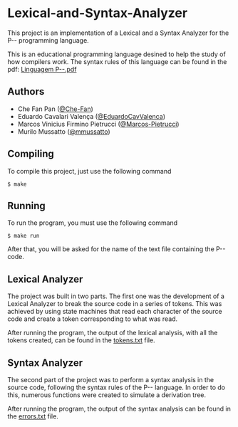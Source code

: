 # Lexical-and-Syntax-Analyzer

This project is an implementation of a Lexical and a Syntax Analyzer for the P-- programming language. 

This is an educational programming language desined to help the study of how compilers work. The syntax rules of this language can be found in the pdf: [Linguagem P--.pdf](https://github.com/mmussatto/Lexical-and-Syntax-Analyzer/blob/main/School%20Files/Linguagem%20P--.pdf)

## Authors

- Che Fan Pan ([@Che-Fan](https://github.com/Che-Fan))
- Eduardo Cavalari Valença ([@EduardoCavValenca](https://github.com/EduardoCavValenca))
- Marcos Vinicius Firmino Pietrucci ([@Marcos-Pietrucci](https://github.com/Marcos-Pietrucci))
- Murilo Mussatto ([@mmussatto](https://github.com/mmussatto))

## Compiling

To compile this project, just use the following command

<code>$ make </code>

## Running

To run the program, you must use the following command

<code>$ make run</code>

After that, you will be asked for the name of the text file containing the P-- code.

## Lexical Analyzer
 
The project was built in two parts. The first one was the development of a Lexical Analyzer to break the source code in a series of tokens. This was achieved by using state machines that read each character of the source code and create a token corresponding to what was read. 
 
After running the program, the output of the lexical analysis, with all the tokens created, can be found in the [tokens.txt](https://github.com/mmussatto/Lexical-and-Syntax-Analyzer/blob/main/Output/tokens.txt) file.
 
 
## Syntax Analyzer
 
The second part of the project was to perform a syntax analysis in the source code, following the syntax rules of the P-- language. In order to do this, numerous functions were created to simulate a derivation tree.
 
After running the program, the output of the syntax analysis can be found in the [errors.txt](https://github.com/mmussatto/Lexical-and-Syntax-Analyzer/blob/main/Output/errors.txt) file.


